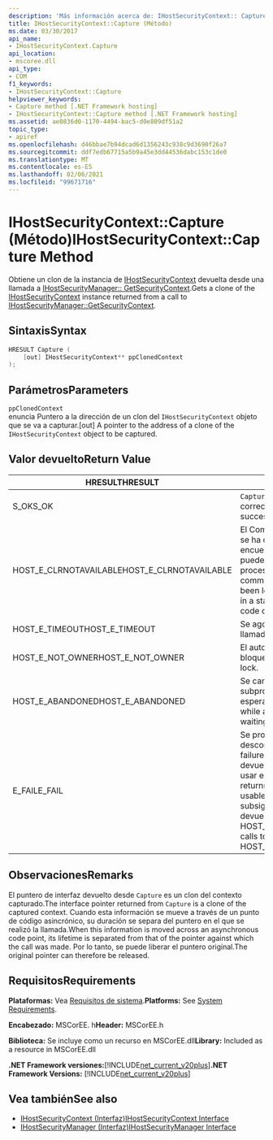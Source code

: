 ```yaml
---
description: 'Más información acerca de: IHostSecurityContext:: Capture (método)'
title: IHostSecurityContext::Capture (Método)
ms.date: 03/30/2017
api_name:
- IHostSecurityContext.Capture
api_location:
- mscoree.dll
api_type:
- COM
f1_keywords:
- IHostSecurityContext::Capture
helpviewer_keywords:
- Capture method [.NET Framework hosting]
- IHostSecurityContext::Capture method [.NET Framework hosting]
ms.assetid: ae0836d0-1170-4494-bac5-d0e809df51a2
topic_type:
- apiref
ms.openlocfilehash: d46bbae7b94dcad6d1356243c938c9d3690f26a7
ms.sourcegitcommit: ddf7edb67715a5b9a45e3dd44536dabc153c1de0
ms.translationtype: MT
ms.contentlocale: es-ES
ms.lasthandoff: 02/06/2021
ms.locfileid: "99671716"
---
```

# <a name="ihostsecuritycontextcapture-method"></a><span data-ttu-id="f4563-103">IHostSecurityContext::Capture (Método)</span><span class="sxs-lookup"><span data-stu-id="f4563-103">IHostSecurityContext::Capture Method</span></span>

<span data-ttu-id="f4563-104">Obtiene un clon de la instancia de [IHostSecurityContext](ihostsecuritycontext-interface.md) devuelta desde una llamada a [IHostSecurityManager:: GetSecurityContext](ihostsecuritymanager-getsecuritycontext-method.md).</span><span class="sxs-lookup"><span data-stu-id="f4563-104">Gets a clone of the [IHostSecurityContext](ihostsecuritycontext-interface.md) instance returned from a call to [IHostSecurityManager::GetSecurityContext](ihostsecuritymanager-getsecuritycontext-method.md).</span></span>  
  
## <a name="syntax"></a><span data-ttu-id="f4563-105">Sintaxis</span><span class="sxs-lookup"><span data-stu-id="f4563-105">Syntax</span></span>  
  
```cpp
HRESULT Capture (  
    [out] IHostSecurityContext** ppClonedContext  
);  
```  
  
## <a name="parameters"></a><span data-ttu-id="f4563-106">Parámetros</span><span class="sxs-lookup"><span data-stu-id="f4563-106">Parameters</span></span>  

 `ppClonedContext`  
 <span data-ttu-id="f4563-107">enuncia Puntero a la dirección de un clon del `IHostSecurityContext` objeto que se va a capturar.</span><span class="sxs-lookup"><span data-stu-id="f4563-107">[out] A pointer to the address of a clone of the `IHostSecurityContext` object to be captured.</span></span>  
  
## <a name="return-value"></a><span data-ttu-id="f4563-108">Valor devuelto</span><span class="sxs-lookup"><span data-stu-id="f4563-108">Return Value</span></span>  
  
|<span data-ttu-id="f4563-109">HRESULT</span><span class="sxs-lookup"><span data-stu-id="f4563-109">HRESULT</span></span>|<span data-ttu-id="f4563-110">Descripción</span><span class="sxs-lookup"><span data-stu-id="f4563-110">Description</span></span>|  
|-------------|-----------------|  
|<span data-ttu-id="f4563-111">S_OK</span><span class="sxs-lookup"><span data-stu-id="f4563-111">S_OK</span></span>|<span data-ttu-id="f4563-112">`Capture` se devolvió correctamente.</span><span class="sxs-lookup"><span data-stu-id="f4563-112">`Capture` returned successfully.</span></span>|  
|<span data-ttu-id="f4563-113">HOST_E_CLRNOTAVAILABLE</span><span class="sxs-lookup"><span data-stu-id="f4563-113">HOST_E_CLRNOTAVAILABLE</span></span>|<span data-ttu-id="f4563-114">El Common Language Runtime (CLR) no se ha cargado en un proceso o el CLR se encuentra en un estado en el que no puede ejecutar código administrado ni procesar la llamada correctamente.</span><span class="sxs-lookup"><span data-stu-id="f4563-114">The common language runtime (CLR) has not been loaded into a process, or the CLR is in a state in which it cannot run managed code or process the call successfully.</span></span>|  
|<span data-ttu-id="f4563-115">HOST_E_TIMEOUT</span><span class="sxs-lookup"><span data-stu-id="f4563-115">HOST_E_TIMEOUT</span></span>|<span data-ttu-id="f4563-116">Se agotó el tiempo de espera de la llamada.</span><span class="sxs-lookup"><span data-stu-id="f4563-116">The call timed out.</span></span>|  
|<span data-ttu-id="f4563-117">HOST_E_NOT_OWNER</span><span class="sxs-lookup"><span data-stu-id="f4563-117">HOST_E_NOT_OWNER</span></span>|<span data-ttu-id="f4563-118">El autor de la llamada no posee el bloqueo.</span><span class="sxs-lookup"><span data-stu-id="f4563-118">The caller does not own the lock.</span></span>|  
|<span data-ttu-id="f4563-119">HOST_E_ABANDONED</span><span class="sxs-lookup"><span data-stu-id="f4563-119">HOST_E_ABANDONED</span></span>|<span data-ttu-id="f4563-120">Se canceló un evento mientras un subproceso o fibra bloqueados estaba esperando en él.</span><span class="sxs-lookup"><span data-stu-id="f4563-120">An event was canceled while a blocked thread or fiber was waiting on it.</span></span>|  
|<span data-ttu-id="f4563-121">E_FAIL</span><span class="sxs-lookup"><span data-stu-id="f4563-121">E_FAIL</span></span>|<span data-ttu-id="f4563-122">Se produjo un error grave desconocido.</span><span class="sxs-lookup"><span data-stu-id="f4563-122">An unknown catastrophic failure occurred.</span></span> <span data-ttu-id="f4563-123">Cuando un método devuelve E_FAIL, CLR ya no se puede usar en el proceso.</span><span class="sxs-lookup"><span data-stu-id="f4563-123">When a method returns E_FAIL, the CLR is no longer usable within the process.</span></span> <span data-ttu-id="f4563-124">Las llamadas subsiguientes a métodos de hospedaje devuelven HOST_E_CLRNOTAVAILABLE.</span><span class="sxs-lookup"><span data-stu-id="f4563-124">Subsequent calls to hosting methods return HOST_E_CLRNOTAVAILABLE.</span></span>|  
  
## <a name="remarks"></a><span data-ttu-id="f4563-125">Observaciones</span><span class="sxs-lookup"><span data-stu-id="f4563-125">Remarks</span></span>  

 <span data-ttu-id="f4563-126">El puntero de interfaz devuelto desde `Capture` es un clon del contexto capturado.</span><span class="sxs-lookup"><span data-stu-id="f4563-126">The interface pointer returned from `Capture` is a clone of the captured context.</span></span> <span data-ttu-id="f4563-127">Cuando esta información se mueve a través de un punto de código asincrónico, su duración se separa del puntero en el que se realizó la llamada.</span><span class="sxs-lookup"><span data-stu-id="f4563-127">When this information is moved across an asynchronous code point, its lifetime is separated from that of the pointer against which the call was made.</span></span> <span data-ttu-id="f4563-128">Por lo tanto, se puede liberar el puntero original.</span><span class="sxs-lookup"><span data-stu-id="f4563-128">The original pointer can therefore be released.</span></span>  
  
## <a name="requirements"></a><span data-ttu-id="f4563-129">Requisitos</span><span class="sxs-lookup"><span data-stu-id="f4563-129">Requirements</span></span>  

 <span data-ttu-id="f4563-130">**Plataformas:** Vea [Requisitos de sistema](../../get-started/system-requirements.md).</span><span class="sxs-lookup"><span data-stu-id="f4563-130">**Platforms:** See [System Requirements](../../get-started/system-requirements.md).</span></span>  
  
 <span data-ttu-id="f4563-131">**Encabezado:** MSCorEE. h</span><span class="sxs-lookup"><span data-stu-id="f4563-131">**Header:** MSCorEE.h</span></span>  
  
 <span data-ttu-id="f4563-132">**Biblioteca:** Se incluye como un recurso en MSCorEE.dll</span><span class="sxs-lookup"><span data-stu-id="f4563-132">**Library:** Included as a resource in MSCorEE.dll</span></span>  
  
 <span data-ttu-id="f4563-133">**.NET Framework versiones:**[!INCLUDE[net_current_v20plus](../../../../includes/net-current-v20plus-md.md)]</span><span class="sxs-lookup"><span data-stu-id="f4563-133">**.NET Framework Versions:** [!INCLUDE[net_current_v20plus](../../../../includes/net-current-v20plus-md.md)]</span></span>  
  
## <a name="see-also"></a><span data-ttu-id="f4563-134">Vea también</span><span class="sxs-lookup"><span data-stu-id="f4563-134">See also</span></span>

- [<span data-ttu-id="f4563-135">IHostSecurityContext (Interfaz)</span><span class="sxs-lookup"><span data-stu-id="f4563-135">IHostSecurityContext Interface</span></span>](ihostsecuritycontext-interface.md)
- [<span data-ttu-id="f4563-136">IHostSecurityManager (Interfaz)</span><span class="sxs-lookup"><span data-stu-id="f4563-136">IHostSecurityManager Interface</span></span>](ihostsecuritymanager-interface.md)
